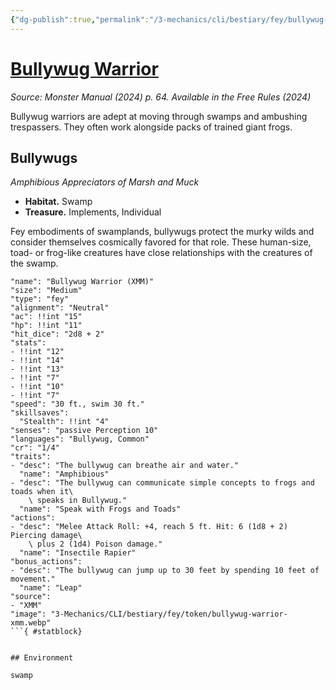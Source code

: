 ```yaml
---
{"dg-publish":true,"permalink":"/3-mechanics/cli/bestiary/fey/bullywug-warrior-xmm/","tags":["ttrpg-cli/compendium/src/5e/xmm","ttrpg-cli/monster/cr/1-4","ttrpg-cli/monster/environment/swamp","ttrpg-cli/monster/size/medium","ttrpg-cli/monster/type/fey"],"noteIcon":""}
---
```


# [Bullywug Warrior](3-Mechanics\CLI\bestiary\fey/bullywug-warrior-xmm.md)
*Source: Monster Manual (2024) p. 64. Available in the Free Rules (2024)*  

Bullywug warriors are adept at moving through swamps and ambushing trespassers. They often work alongside packs of trained giant frogs.

## Bullywugs

*Amphibious Appreciators of Marsh and Muck*

- **Habitat.** Swamp  
- **Treasure.** Implements, Individual  

Fey embodiments of swamplands, bullywugs protect the murky wilds and consider themselves cosmically favored for that role. These human-size, toad- or frog-like creatures have close relationships with the creatures of the swamp.

```statblock
"name": "Bullywug Warrior (XMM)"
"size": "Medium"
"type": "fey"
"alignment": "Neutral"
"ac": !!int "15"
"hp": !!int "11"
"hit_dice": "2d8 + 2"
"stats":
- !!int "12"
- !!int "14"
- !!int "13"
- !!int "7"
- !!int "10"
- !!int "7"
"speed": "30 ft., swim 30 ft."
"skillsaves":
  "Stealth": !!int "4"
"senses": "passive Perception 10"
"languages": "Bullywug, Common"
"cr": "1/4"
"traits":
- "desc": "The bullywug can breathe air and water."
  "name": "Amphibious"
- "desc": "The bullywug can communicate simple concepts to frogs and toads when it\
    \ speaks in Bullywug."
  "name": "Speak with Frogs and Toads"
"actions":
- "desc": "Melee Attack Roll: +4, reach 5 ft. Hit: 6 (1d8 + 2) Piercing damage\
    \ plus 2 (1d4) Poison damage."
  "name": "Insectile Rapier"
"bonus_actions":
- "desc": "The bullywug can jump up to 30 feet by spending 10 feet of movement."
  "name": "Leap"
"source":
- "XMM"
"image": "3-Mechanics/CLI/bestiary/fey/token/bullywug-warrior-xmm.webp"
```{ #statblock}


## Environment

swamp